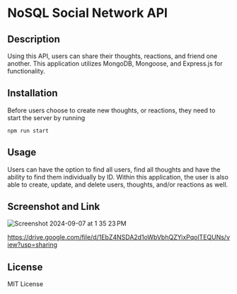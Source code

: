 # NoSQL Social Network API

## Description
Using this API, users can share their thoughts, reactions, and friend one another. This application utilizes MongoDB, Mongoose, and Express.js for functionality.

## Installation 
Before users choose to create new thoughts, or reactions, they need to start the server by running 

`npm run start`

## Usage 
Users can have the option to find all users, find all thoughts and have the ability to find them individually by ID. Within this application, the user is also able to create, update, and delete users, thoughts, and/or reactions as well.

## Screenshot and Link
![Screenshot 2024-09-07 at 1 35 23 PM](https://github.com/user-attachments/assets/454ea867-e430-47aa-93fc-599171fdcdd5)

https://drive.google.com/file/d/1EbZ4NSDA2d1oWbVbhQZYixPqolTEQUNs/view?usp=sharing 

## License
MIT License 
